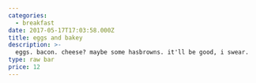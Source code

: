```yaml
---
categories:
  - breakfast
date: 2017-05-17T17:03:58.000Z
title: eggs and bakey
description: >-
  eggs. bacon. cheese? maybe some hasbrowns. it'll be good, i swear.
type: raw bar
price: 12
---
```

